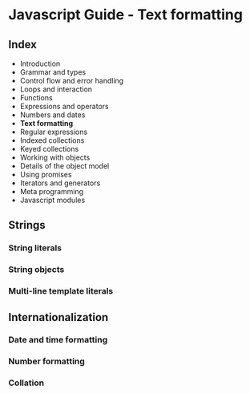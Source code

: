 # Javascript Guide - Text formatting

## Index

- Introduction
- Grammar and types
- Control flow and error handling
- Loops and interaction
- Functions
- Expressions and operators
- Numbers and dates
- **Text formatting**
- Regular expressions
- Indexed collections
- Keyed collections
- Working with objects
- Details of the object model
- Using promises
- Iterators and generators
- Meta programming
- Javascript modules

## Strings

### String literals

### String objects

### Multi-line template literals

## Internationalization

### Date and time formatting

### Number formatting

### Collation